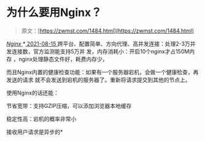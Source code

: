 <!--yml
category: 未分类
date: 0001-01-01 00:00:00
--->

# 为什么要用Nginx？

> 原文：[https://zwmst.com/1484.html](https://zwmst.com/1484.html)

   [ *Nginx* ](https://zwmst.com/nginx)*[ <time datetime="2021-08-15T11:40:05+08:00"> 2021-08-15 </time> ](https://zwmst.com/1484.html)  跨平台、配置简单、方向代理、高并发连接：处理2-3万并发连接数，官方监测能支持5万并 发，内存消耗小：开启10个nginx才占150M内存 ，nginx处理静态文件好，耗费内存少，

而且Nginx内置的健康检查功能：如果有一个服务器宕机，会做一个健康检查，再发送的请求 就不会发送到宕机的服务器了。重新将请求提交到其他的节点上。

使用Nginx的话还能：

节省宽带：支持GZIP压缩，可以添加浏览器本地缓存

稳定性高：宕机的概率非常小

接收用户请求是异步的*
